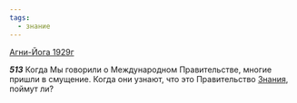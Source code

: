 ```yaml
---
tags:
  - знание
---
```


[Агни-Йога 1929г](https://127.0.0.1:4002/agni/1929)

___513___
Когда Мы говорили о Международном Правительстве, многие пришли в смущение. Когда они узнают, что это Правительство [Знания](../../../tags/#знание), поймут ли?